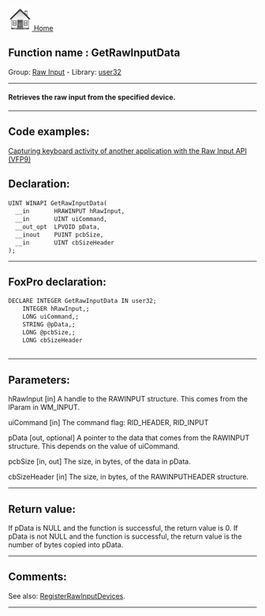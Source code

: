 [<img src="../../images/home.png"> Home ](https://github.com/VFPX/Win32API)  

## Function name : GetRawInputData
Group: [Raw Input](../../functions_group.md#Raw_Input)  -  Library: [user32](../../Libraries.md#user32)  
***  


#### Retrieves the raw input from the specified device.
***  


## Code examples:
[Capturing keyboard activity of another application with the Raw Input API (VFP9)](../../samples/sample_572.md)  

## Declaration:
```foxpro  
UINT WINAPI GetRawInputData(
  __in       HRAWINPUT hRawInput,
  __in       UINT uiCommand,
  __out_opt  LPVOID pData,
  __inout    PUINT pcbSize,
  __in       UINT cbSizeHeader
);  
```  
***  


## FoxPro declaration:
```foxpro  
DECLARE INTEGER GetRawInputData IN user32;
	INTEGER hRawInput,;
	LONG uiCommand,;
	STRING @pData,;
	LONG @pcbSize,;
	LONG cbSizeHeader
  
```  
***  


## Parameters:
hRawInput [in]
A handle to the RAWINPUT structure. This comes from the lParam in WM_INPUT.

uiCommand [in]
The command flag: RID_HEADER, RID_INPUT

pData [out, optional]
A pointer to the data that comes from the RAWINPUT structure. This depends on the value of uiCommand.

pcbSize [in, out]
The size, in bytes, of the data in pData.

cbSizeHeader [in]
The size, in bytes, of the RAWINPUTHEADER structure.  
***  


## Return value:
If pData is NULL and the function is successful, the return value is 0. If pData is not NULL and the function is successful, the return value is the number of bytes copied into pData.  
***  


## Comments:
See also: [RegisterRawInputDevices](../user32/RegisterRawInputDevices.md).  
  
***  

